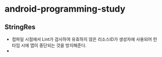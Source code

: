# android-programming-study

## StringRes
- 컴파일 시점에서 Lint가 검사하여 유효하지 않은 리소스ID가 생성자에 사용되어 런타임 시에 앱이 중단되는 것을 방지해준다.
- 
